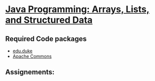 # **[Java Programming: Arrays, Lists, and Structured Data](https://www.coursera.org/learn/java-programming-arrays-lists-data/)**
## Required Code packages
- [edu.duke](http://www.dukelearntoprogram.com/downloads/archives/courserajava.jar)
- [Apache Commons](https://commons.apache.org/proper/commons-csv/download_csv.cgi)
## Assignements:
